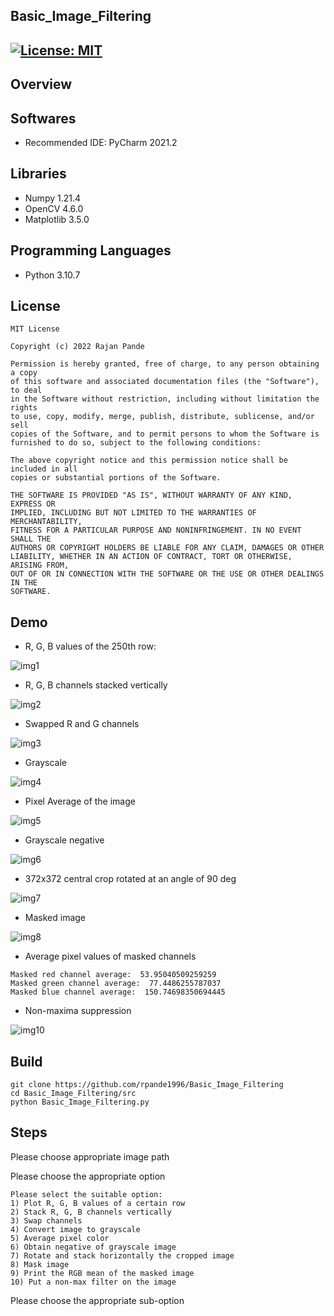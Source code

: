 ## Basic_Image_Filtering
[![License: MIT](https://img.shields.io/badge/License-MIT-green.svg)](https://opensource.org/licenses/MIT)
---

## Overview



## Softwares

* Recommended IDE: PyCharm 2021.2

## Libraries

* Numpy 1.21.4
* OpenCV 4.6.0
* Matplotlib 3.5.0

## Programming Languages

* Python 3.10.7

## License 

```
MIT License

Copyright (c) 2022 Rajan Pande

Permission is hereby granted, free of charge, to any person obtaining a copy
of this software and associated documentation files (the "Software"), to deal
in the Software without restriction, including without limitation the rights
to use, copy, modify, merge, publish, distribute, sublicense, and/or sell
copies of the Software, and to permit persons to whom the Software is
furnished to do so, subject to the following conditions:

The above copyright notice and this permission notice shall be included in all
copies or substantial portions of the Software.

THE SOFTWARE IS PROVIDED "AS IS", WITHOUT WARRANTY OF ANY KIND, EXPRESS OR
IMPLIED, INCLUDING BUT NOT LIMITED TO THE WARRANTIES OF MERCHANTABILITY,
FITNESS FOR A PARTICULAR PURPOSE AND NONINFRINGEMENT. IN NO EVENT SHALL THE
AUTHORS OR COPYRIGHT HOLDERS BE LIABLE FOR ANY CLAIM, DAMAGES OR OTHER
LIABILITY, WHETHER IN AN ACTION OF CONTRACT, TORT OR OTHERWISE, ARISING FROM,
OUT OF OR IN CONNECTION WITH THE SOFTWARE OR THE USE OR OTHER DEALINGS IN THE 
SOFTWARE.
```
## Demo

- R, G, B values of the 250th row:

![img1](https://github.com/rpande1996/Basic_Image_Filtering/blob/main/media/output/1_scanline.png)

- R, G, B channels stacked vertically

![img2](https://github.com/rpande1996/Basic_Image_Filtering/blob/main/media/output/2_concat.png)

- Swapped R and G channels

![img3](https://github.com/rpande1996/Basic_Image_Filtering/blob/main/media/output/3_swapchannel.png)

- Grayscale

![img4](https://github.com/rpande1996/Basic_Image_Filtering/blob/main/media/output/4_grayscale.png)

- Pixel Average of the image

![img5](https://github.com/rpande1996/Basic_Image_Filtering/blob/main/media/output/5_average.png)

- Grayscale negative

![img6](https://github.com/rpande1996/Basic_Image_Filtering/blob/main/media/output/6_negative.png)

- 372x372 central crop rotated at an angle of 90 deg

![img7](https://github.com/rpande1996/Basic_Image_Filtering/blob/main/media/output/7_rotation.png)

- Masked image

![img8](https://github.com/rpande1996/Basic_Image_Filtering/blob/main/media/output/8_mask.png)

- Average pixel values of masked channels

```
Masked red channel average:  53.95040509259259
Masked green channel average:  77.4486255787037
Masked blue channel average:  150.74698350694445
```

- Non-maxima suppression

![img10](https://github.com/rpande1996/Basic_Image_Filtering/blob/main/media/output/10_nonmax.png)

## Build

```
git clone https://github.com/rpande1996/Basic_Image_Filtering
cd Basic_Image_Filtering/src
python Basic_Image_Filtering.py
```

## Steps

Please choose appropriate image path

Please choose the appropriate option
```
Please select the suitable option:
1) Plot R, G, B values of a certain row
2) Stack R, G, B channels vertically
3) Swap channels
4) Convert image to grayscale
5) Average pixel color
6) Obtain negative of grayscale image
7) Rotate and stack horizontally the cropped image
8) Mask image
9) Print the RGB mean of the masked image
10) Put a non-max filter on the image
```
Please choose the appropriate sub-option
